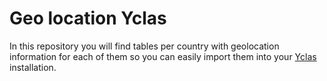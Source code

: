 # Geo location Yclas

In this repository you will find tables per country with geolocation information for each of them so you can easily import them into your [Yclas](https://yclas.com) installation. 
